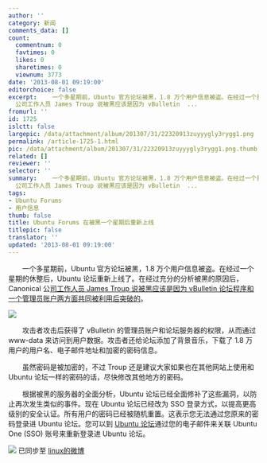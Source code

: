```yaml
---
author: ''
category: 新闻
comments_data: []
count:
  commentnum: 0
  favtimes: 0
  likes: 0
  sharetimes: 0
  viewnum: 3773
date: '2013-08-01 09:19:00'
editorchoice: false
excerpt: 　　一个多星期前，Ubuntu 官方论坛被黑，1.8 万个用户信息被盗。在经过一个星期的休整后，Ubuntu 论坛重新上线了。在经过充分的分析被黑的原因后，Canonical
  公司工作人员 James Troup 说被黑应该是因为 vBulletin  ...
fromurl: ''
id: 1725
islctt: false
largepic: /data/attachment/album/201307/31/22320913zuyyygly3rygg1.png
permalink: /article-1725-1.html
pic: /data/attachment/album/201307/31/22320913zuyyygly3rygg1.png.thumb.jpg
related: []
reviewer: ''
selector: ''
summary: 　　一个多星期前，Ubuntu 官方论坛被黑，1.8 万个用户信息被盗。在经过一个星期的休整后，Ubuntu 论坛重新上线了。在经过充分的分析被黑的原因后，Canonical
  公司工作人员 James Troup 说被黑应该是因为 vBulletin  ...
tags:
- Ubuntu Forums
- 用户信息
thumb: false
title: Ubuntu Forums 在被黑一个星期后重新上线
titlepic: false
translator: ''
updated: '2013-08-01 09:19:00'
---
```


　　一个多星期前，Ubuntu 官方论坛被黑，1.8 万个用户信息被盗。在经过一个星期的休整后，Ubuntu 论坛重新上线了。在经过充分的分析被黑的原因后，Canonical 公[司工作人员 James Troup 说被黑应该是因为 vBulletin 论坛程序和一个管理员账户两方面共同被利用后突破的](http://blog.canonical.com/2013/07/30/ubuntu-forums-are-back-up-and-a-post-mortem/)。


![](/data/attachment/album/201307/31/22320913zuyyygly3rygg1.png)


　　攻击者攻击后获得了 vBulletin 的管理员账户和论坛服务器的权限，从而通过 www-data 来访问到用户数据。攻击者还给论坛添加了背景音乐，下载了 1.8 万用户的用户名、电子邮件地址和加密的密码信息。


　　虽然密码是被加密的，不过 Troup 还是建议大家如果也在其他网站上使用和 Ubuntu 论坛一样的密码的话，尽快修改其他地方的密码。


　　根据被黑的服务器的全面分析，Ubuntu 论坛已经全面修补了这些漏洞，以防止再次发生类似的事件。现在 Ubuntu 论坛已经改为 SSO 登录方式，以提高更高级别的安全认证。所有用户的密码已经被随机重置。这表示您无法通过您原来的密码登录进 Ubuntu 论坛。您可以到 [Ubuntu 论坛](http://ubuntuforums.org/)通过您的电子邮件来关联 Ubuntu One (SSO) 账号来重新登录进 Ubuntu 论坛。


![](https://img.linux.net.cn/xwb/images/bgimg/icon_logo.png) 已同步至 [linux的微博](http://weibo.com/1772191555)
